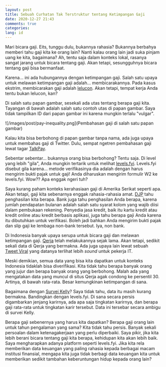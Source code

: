 ```yaml
---
layout: post
title: Sebuah Curhatan Tak Terstruktur tentang Ketimpangan Gaji
date: 2020-12-27 21:43
comments: true
categories:
lang: id
---
```



Mari bicara gaji. Eits, tunggu dulu, bukannya rahasia?
Bukannya berbahya memberi tahu gaji kita ke orang lain?
Nanti kalau orang lain jadi suka pinjam uang ke kita,
bagaimana? Ah, tentu saja dalam konteks lokal, rasanya
sangat jarang untuk bicara tentang gaji. Akan tetapi,
sesungguhnya bicara tentang gaji bisa bermanfaat.

Karena... ini ada hubungannya dengan ketimpangan gaji. Salah
satu upaya untuk melawan ketimpangan gaji adalah...
membicarakannya. Pada kasus ekstrim, membicarakan gaji
adalah [lelucon](https://www.youtube.com/watch?v=7xH7eGFuSYI). Akan tetapi, tempat kerja Anda tentu
bukan lelucon, kan?

Di salah satu papan gambar, sesekali ada utas tentang
berapa gaji kita. Tayangan di bawah adalah salah satu
contoh utas di papan gambar. Saya tidak tampilkan ID
dari papan gambar ini karena mungkin terlalu "vulgar".

![/images/post/pay-inequality.png](Pembahasan gaji di salah satu papan gambar)

Kalau kita bisa berbohong di papan gambar tanpa nama,
ada juga upaya untuk membahas gaji di Twitter. Dulu,
sempat ngetren pembahasan gaji lewat tagar [TalkPay](https://www.theguardian.com/us-news/2015/may/02/talkpay-income-inequality-twitter-gender-pay-gap).

Sebentar sebentar... bukannya orang bisa berbohong?
Tentu saja. Di level yang lebih "gila", Anda mungkin
tertarik untuk melihat [levels.fyi](https://levels.fyi).
Levels.fyi disebut gila karena... metode verifikasinya
dia adalah dengan harus mengirim bukti pajak untuk gaji!
Anda diharuskan mengirim formulir W2 ke levels.fyi.
Wow?? Apa enggak ngeri tuh?

Saya kurang paham konteks kerahasiaan gaji di Amerika Serikat seperti apa.
Akan tetapi, gaji kita sebenarnya enggak rahasia-rahasia amat.
[DJP](https://djpb.kemenkeu.go.id) tahu penghasilan kita berapa.
Bank juga tahu penghasilan Anda berapa, karena jumlah pendapatan
bulanan adalah salah satu syarat kolom yang wajib diisi dalam
pembukaan rekening. Penyedia jasa kredit, baik itu kartu kredit
atau kredit online atau kredit berbasis aplikasi, juga tahu
berapa gaji Anda karena itu dibutuhkan untuk verifikasi.
Boleh jadi bahkan Anda mengirim bukti pajak dan slip gaji ke
lembaga non-bank tersebut. Iya, non bank.

Di Indonesia banyak upaya serupa untuk bicara gaji dan
melawan ketimpangan gaji. [Qerja](https://www.qerja.com/) telah
melakukannya sejak lama. Akan tetapi, sedikit sekali data di Qerja
yang bermakna. Ada juga upaya lain lewat sebuah
[Tweet Viral](https://twitter.com/petrabarus/status/1228607065481809921)
yang datanya terlihat lebih *sound* untuk pekerja IT.

Meski demikian, semua data yang bisa kita dapatkan untuk konteks Indonesia tidaklah
bisa diverifikasi. Kita tidak tahu berapa banyak orang
yang jujur dan berapa banyak orang yang berbohong. Malah
ada yang mengatakan data yang muncul di situs Qerja agak
condong ke persentil 30. Artinya, di bawah rata-rata. Besar
kemungkinan ketimpangan di sana.

Bagaimana dengan [Survei Kelly](https://www.kellyservices.co.id/salary-guide-2020/)?
Saya tidak tahu, data itu masih kurang bermakna. Bandingkan dengan levels.fyi.
Di sana secara persis digambarkan jenjang karirnya, ada apa saja
tingkatan karirnya, dan berapa gaji rata-rata untuk tingkatan karir tersebut.
Data ini tersebar secara ambigu di survei Kelly.

Berapa gaji sebenernya yang harus kita dapatkan? Berapa
gaji orang lain untuk tahun pengalaman yang sama? Kita
tidak tahu persis. Banyak sekali persoalan dalam ketenagakerjaan
yang perlu diperbaiki. Saya pikir, jika kita lebih berani
bicara tentang gaji kita berapa, kehidupan kita akan lebih
baik. Saya mengharapkan adanya platform seperti levels.fyi.
Jika kita rela memberikan data keuangan yang paling rahasia
kepada berbagai macam institusi finansial, mengapa kita
juga tidak berbagi data keuangan kita untuk memberikan
sedikit tambahan keberuntungan hidup kepada orang lain?
